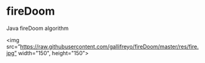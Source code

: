 # fireDoom
Java fireDoom algorithm 

<img src=”https://raw.githubusercontent.com/gallifreyo/fireDoom/master/res/fire.jpg” width="150", height="150">
